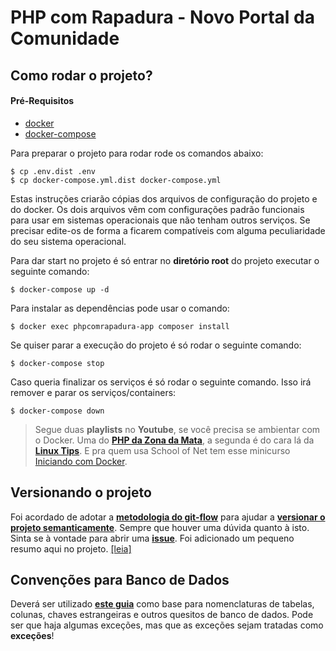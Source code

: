 # PHP com Rapadura - Novo Portal da Comunidade

## Como rodar o projeto?

#### Pré-Requisitos
- [docker](https://docs.docker.com/install/)
- [docker-compose](https://docs.docker.com/compose/install/)

Para preparar o projeto para rodar rode os comandos abaixo:
```
$ cp .env.dist .env
$ cp docker-compose.yml.dist docker-compose.yml
```
Estas instruções criarão cópias dos arquivos de configuração do projeto e do docker.
Os dois arquivos vêm com configurações padrão funcionais para usar em sistemas operacionais que não tenham outros serviços.
Se precisar edite-os de forma a ficarem compatíveis com alguma peculiaridade do seu sistema operacional.

Para dar start no projeto é só entrar no **diretório root** do projeto executar o seguinte comando:
```
$ docker-compose up -d
```

Para instalar as dependências pode usar o comando:
```
$ docker exec phpcomrapadura-app composer install
```

Se quiser parar a execução do projeto é só rodar o seguinte comando:
```
$ docker-compose stop
```

Caso queria finalizar os serviços é só rodar o seguinte comando. Isso irá remover e parar os serviços/containers:
```
$ docker-compose down
```

> Segue duas **playlists** no **Youtube**, se você precisa se ambientar com o Docker. Uma do [**PHP da Zona da Mata**](https://www.youtube.com/playlist?list=PLMpauGt6IneQxS46vhASvVh7wGLmMRuXO), a segunda é do cara lá da [**Linux Tips**](https://www.youtube.com/playlist?list=PLf-O3X2-mxDk1MnJsejJwqcrDC5kDtXEb). E pra quem usa School of Net tem esse minicurso [Iniciando com Docker](https://www.schoolofnet.com/curso-iniciando-com-docker-rev2/).

## Versionando o projeto

Foi acordado de adotar a [**metodologia do git-flow**](https://danielkummer.github.io/git-flow-cheatsheet/index.pt_BR.html) para ajudar a [**versionar o projeto semanticamente**](https://semver.org/lang/pt-BR/). Sempre que houver uma dúvida quanto à isto. Sinta se à vontade para abrir uma [**issue**](https://github.com/PHPcomRapadura/site-principal/issues). Foi adicionado um pequeno resumo aqui no projeto. [[leia]](/docs/GITFLOW.md)

## Convenções para Banco de Dados

Deverá ser utilizado [**este guia**](/docs/DATABASE.md) como base para nomenclaturas de tabelas, colunas, chaves estrangeiras e outros quesitos de banco de dados. Pode ser que haja algumas exceções, mas que as exceções sejam tratadas como **exceções**!